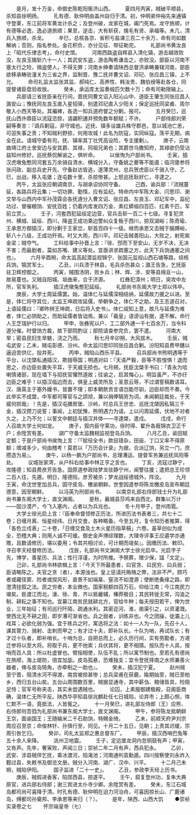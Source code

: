 <!-- { "loadSidebar": true } -->
　　是月，发十万金，命御史陈乾阳赈济山西。
　　夏四月丙寅，贼破平顺县，杀知县徐明扬。
　　孔有德、耿仲明由盖州自归于清。初，仲明弟仲裕先来通镇守登莱，东江前将军黄龙计杀之；及登州破，龙家在城，阖门死焉。龙守旅顺，计有德等必逸，逸必道旅顺；果至，逆击，大有斩获，擒毛有贤、承福等。未几，清兵入旅顺，杀龙。
　　辛巳，总核各京、省积亏盐课三百二十余万，命有司如数解纳；否则，指名参处。金花积负，亦分见征、带征勒完。
　　礼部尚书黄汝良上「昭代乐律志考」，命付史馆。
　　河南西路盗自辉县入清化镇，游击越效败没，左良玉擒斩六十一人；其武安东盗，游击陶希谦击之，亦败没。部臣以河南不塞太行之险，揖盗使人，不得无罪；河南乡绅奏请陕西总督洪承畴兼辖河南，部臣欲移承畴驻潼关为三省之界，监制晋、豫二抚并曹文诏、邓玘、张应昌三镇，上不允。
　　命司礼监太监张其监、郝纯仁、高养性、韩汝贵、魏伯绶等赴各仓，同提督诸臣盘验收放。
　　癸未，承运库太监奏缎匹欠数十万；命有司勒限输上。
　　兵部请三省抚臣亲在行间，晋抚同曹文诏入阳沁山中、道臣王肇生同张应昌入潞安山；豫抚同左良玉直入星轺驿，别遣邓玘直入少阳关；保定巡抚同梁甫、周尔敬入小西天等处。其褊裨，各选一知兵道府督之分剿。报可。
　　五月癸巳，巡抚山西许鼎臣以流寇恣掠，请蠲积逋并预免数年额赋；不许。
　　户部侍郎刘荣嗣等奏言：『调兵剿寇，非守城也。近抚、镇多设雄兵株守郡邑，意以城池亡恙，可逭失事之责；不知贼利野掠，何用攻城！此名为防寇，实同纵寇。荡平无期，病全在此。请城守委有司，抚、镇率其丁壮凭高设险，专主援剿』。
　　庚子，云南曲靖江府土舍安边与安其爵、其禄，同祖兄弟也；其爵世乌撒知府，其禄欲仍受沾益知州修好。巡抚蔡侃解谕之，俱听命。
　　以侯恂为户部尚书。
　　壬寅，插汉虎墩兔憨同河套五万余骑自清水、横城分入，守备姚之夔等不能遏；临河堡参将张问政、副总兵史开先、守备赵访皆逃，遂薄灵州，总兵贺虎臣以千骑入守。乙巳，出战，移入屯堡；连屯数十里，杀掠惨甚。上怒巡抚耿好仁，寻逮之。
　　丙午，太监张应朝调南京，与胡承诏协同守备。
　　己酉，谕兵部：『流贼蔓延，各路兵将云集；一切功罪、勤惰，应有监纪。特命内中军陈大金、闫思印、谢文举与山西内中军孙茂霖会各抚道分入曹文诏、张应昌、左良玉、邓玘军中，监纪功过、督催粮饷、安抚百姓；仍着内库发四万金、素红蟒缎四百匹、红素千匹，军前立赏』。
　　壬子，河套西犯延绥定边营，官兵击斩一百二十七级。寻复犯灵州、横城、延绥、西川，降盗王成功乘边警纠众复叛于西川，掠双湖峪；陈奇瑜、王承恩方御插汉，即分剿于王家岔，斩首百四十一级。继而承恩又击贼于膈膊峪，斩八十八级，王成功歼焉。时又大雨，西川平。邓玘击贼善阳山，大败之，射死紫金梁；贼夺气。
　　工科给事中孙晋上言：『徐、邳而下至安山，无岁不决，无决不害；而最剧者，莫如苏嘴、建义等处。宜亟讲求疏塞之方，此天下兵饷通塞之间也』。
　　六月辛酉朔，命太监高起潜监视锦宁、张国元监视山西石塘等路，综核兵饷，犒赏军士。
　　乙丑，川兵溃于林县，毛兵杀伤甚众；潞王告急，乞抚臣驻卫辉控御之。
　　丙寅，贼围汤阴，败乡兵；林、辉、涉、安等县绵亘一山，故易蔓也。又贼自阳城、垣曲来，合于济源。
　　红彝犯漳州；明日，突攻中左所，官军失利。
　　插汉虎墩兔憨犯延绥。
　　礼部尚书东阁大学士郑以伟卒。
　　庚辰，大学士周延儒罢。始，温体仁与延儒深相结纳，延儒故力援之以进。至是，体仁将夺其位，太监王坤疏攻延儒，举朝争之，体仁不之助。及王志道召对，上语延儒曰：『卿昨辨王坤疏，日后将入史书』。体仁觇知上意，故凡与延儒为难者，体仁必阴助之，而助延儒者皆诎焉。兼以「羲皇」语谤讪有据，遂不解。命行人王芝瑞护行以归。
　　甲申，张彝宪以户、工二部外逋一千七百余万，当令科道分催。时督饷方裁，故下部院酌议；部院请查参完负，罢不遣。
　　河南大旱；密县民妇生旱魃，浇之乃雨。
　　秋七月辛卯朔，大风拔木。
　　壬辰，贼屯武安；乙未，贼屯彰德、汾州。命太监闫思印同张应昌合剿。汾阳知县费甲鏸以逼迫苦供亿，投井死。
　　丙申，贼陷山西乐平县。
　　召兵部尚书熊明遇等于平台，以沈棨私通插汉，欺擅辱国；明遇对曰：『天语严毅，臣等不胜惶惧！退而思之，亦边臣处置失平耳，于天威无损也。七月朔，抚臣沈棨手书曰：「青永为哈喇慎诸部，现在墙下与招抚官懽然道故；往谕之，启其悔心」。明旨虽严，不亦纡边臣之难乎！以插汉临边而去，俱皇上威灵所及；圣意云辱，不过谓誓稿数语耳。汉、唐英主于塞外嫚书，皆置不理；即本朝款贡言语岂能尽驯，边臣却而不奏。今此举实不成盟，中军都司等官与之颉颃，兼以捐俸犒劳为词，未闻朝廷裁处，于天威何损哉』！先是，插汉屯膳房堡、沙岭，时总兵王世忠、巡抚沈棨因私犒三千金，插汉攒刀说誓；事闻，上初犹豫，熊明遇力为请。上以问周延儒，伏地不对者久之，上乃不允；以誓文中朝廷与插汉并体——寻逮棨，遣戍。
　　戊戌，命行人召故大学士何如宠。
　　庚子，叙内臣守莱功，徐时得、翟升各廕锦衣卫正千户；余陞赏有差。
　　湖广守备太监魏相监视登岛兵饷。
　　八月乙丑，谕田赋定额；于是户部尚书侯恂上言：『「赋役全书」款目错杂，田亩、丁口又率不得原额；增减多少，何由稽考！莫若以「万历会计录」为据，合派辽饷，另立一门，庶攒造为易』。
　　庚午，以杨一鹏为户部尚书，总理漕运、提督军务兼巡抚凤阳等处。
　　议城张家湾，从户科右给事中林正亨之言也。
　　丁亥，流寇过静宁，攻隆德；知县费彦芳告急。固原道参政陆梦龙驻静宁州，闻警往援；遣把总王珍领二百人往，先遁。明日，隆德陷，彦芳被杀；梦龙战绥德城外，阵没。
　　九月壬寅，命沈世奎加总兵，固守皮岛、檄谕朝鲜。世奎因遣参将陈龙檄皮岛宣布朝廷德意，因至朝鲜。
　　以冯英为刑部尚书。
　　以南京礼部右侍郎钱士升为礼部尚书兼东阁大学士，直文渊阁。
　　是秋，襄城县莎鸡来自西北，群集以万计——固沙漠产，今飞入塞内，占者以为兵兆也。
　　冬十月甲子，登州雨雹。
　　大学士徐光启上言：『臣奉命督领修正历法，所进历法书表者三，共七十二卷；日缠月离、恒星经纬、日月交食，各种略备。今至五月，复令知历者推算，得「各色立戍表」二十卷，「日缠交食及土木火星历指草稿」六卷。虽草创似为成全，恐稽大典；则用人诚不可缓。御史金声博综理数，大理寺评事王应遴学亦通赡，且数请修历，堪以委用；令其共相讨论，可计期而竣矣』。因缴历法、敕印。寻召李天经督修历法。
　　戊辰，礼部尚书文渊阁大学士徐光启卒。光启字子先，博学，善星历、兵法；性行淳谨，为时所推。予祭葬，赠少保，諡「文定」。
　　己卯，礼部尚书林欲楫上言：『今天下所最患者，曰官贪、曰民穷、曰兵弱；臣请略陈之。夫官之贪〔者〕，本源浊也。皇上惩请托贿赂之弊，法非不严。顾巧者或藏径窦、险者或捏风形，直景不如端臬、窒流不如澄源；使断绝夤缘之路，即澄清铨叙之法。民之穷者，本业微也。国家税额四百万石，仰给江南；今江南民力竭矣。臣渡江而北，濠、徐、青、齐以抵畿辅，榛莽极目；其民转徙无常，沟洫之制、耕耘之事不知也。宜募江南贫民就耕北方，官给牛种；每夫授田若干，俾为世业，三年始征；有司巡行阡陌，疏通水利。其密迩河、淮，凿渠引之，以资灌溉。使西北无不耕之田，即岁漕可渐省也。兵之弱者，训练非也。今之团操，徒灞上儿戏耳；必欲化弱为强。宜于练兵之时，寓选将之法：如十一人为一队，先召十人，课其膂力、骑射、击刺而甲之；有才过十夫，即补队长。十队为哨，再试队长；有才过十队者，即补哨长。十哨为总，自把总而上，必久历行间，实有劳勩者，方递迁参将以至大将。将取于兵，更不他索；兵伏其将，更不相猜。按队而十人具，按哨而百人具：所以杜虚冒也。臂指相使，队伍不乱；所以寓节制也。至若孔有德尚在旅顺，海上堤防，倍宜加毖。皮岛孤悬，恐难独支；宜令登抚择南之水师兼善火器者，俾与皮岛犄角，亦牵制之一助也』。
　　癸未，插汉犯宁夏。
　　赵州贼至宁晋，阻清水河不得渡，南宫被掠甚惨；总兵梁甫在获鹿，隃期始至，贼已至柏乡，西归五台山矣。五台山周围数百里，贼据显通寺，其中薪刍、粮储皆具，险阻足恃；官军号称夹击，其实未尝遇贼也。
　　论囚，上素服御建极殿，召阁臣商确，温体仁无所平反。陕西华亭知县徐兆麒赴任七日城陷，论弃市；上颇心恻，体仁默不一语，竟抵法，人皆冤之。
　　十一月癸巳，进礼部左侍郎〔王〕应熊、右侍郎何吾驺为礼部尚书兼东阁大学士，直文渊阁。
　　甲午，参将陈龙抵朝鲜王京，面谕国王；王随输米二千石助饷，特赐金绮。
　　乙未，前顺天府尹刘宗周应召至京；命俟林钎、孙慎行至，同见。十月二十五日，见朝；上责其迟缓，宗周引咎乞归。
　　癸卯，司礼太监郑之惠总督东厂。
　　甲辰，插汉西哨巴兔等五十余人来降。
　　洮州卫地震。
　　壬子，定远堡龙洞内忽铜鼓有声；甲寅，又有声。先年，奢寅败，声闻三日；崇祯二年二月有声，西兵犯永。
　　乙卯，武安、涉县贼佯乞抚，乘冰渡河，陷渑池；河南通判袁勳遁。四川按察使刘永祚入觐过县，失敕书及御览文册。贼分入河南、湖广、汉中、兴平。
　　十二月己未朔，贼陷伊阳。
　　国子监进「二十一史」。
　　乙丑，参政李天经上历书。
　　庚辰，贼假进香客，陷郧西县，掠遂平。
　　壬午，叙复登州功，复朱大典原官，进兵部右侍郎；谢三宾进太仆寺少卿。余陞赏有差。
　　癸未，东江石城岛都司尚可喜降于清。时孔有德、耿仲明在迫力河治舟，可喜因掠长山、广鹿诸岛，缚都司孙奠邦、李承恩等来归（？）。
　　是年，陕西、山西大饥
　　●崇祯实录卷之七
　　怀宗端皇帝（七）
